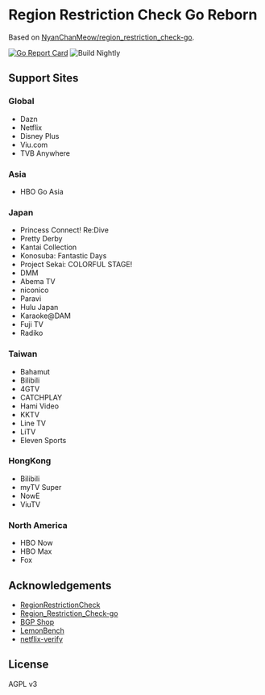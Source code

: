 # Region Restriction Check Go Reborn
Based on [NyanChanMeow/region_restriction_check-go](https://github.com/NyanChanMeow/region_restriction_check-go).

[![Go Report Card](https://goreportcard.com/badge/github.com/Hintay/region_restriction_check-go)](https://goreportcard.com/report/github.com/Hintay/region_restriction_check-go) ![Build Nightly](https://github.com/Hintay/region_restriction_check-go/actions/workflows/build-nightly.yml/badge.svg)

## Support Sites
### Global
- Dazn
- Netflix
- Disney Plus
- Viu.com
- TVB Anywhere

### Asia
- HBO Go Asia

### Japan
- Princess Connect! Re:Dive
- Pretty Derby
- Kantai Collection
- Konosuba: Fantastic Days
- Project Sekai: COLORFUL STAGE!
- DMM
- Abema TV
- niconico
- Paravi
- Hulu Japan
- Karaoke@DAM
- Fuji TV
- Radiko

### Taiwan
- Bahamut
- Bilibili
- 4GTV
- CATCHPLAY 
- Hami Video
- KKTV
- Line TV
- LiTV
- Eleven Sports

### HongKong
- Bilibili
- myTV Super
- NowE
- ViuTV

### North America
- HBO Now
- HBO Max
- Fox

## Acknowledgements

- [RegionRestrictionCheck](https://github.com/lmc999/RegionRestrictionCheck)
- [Region_Restriction_Check-go](https://github.com/NyanChanMeow/region_restriction_check-go)
- [BGP Shop](https://shop.bgp.sh/cart.php)
- [LemonBench](https://github.com/LemonBench/LemonBench)
- [netflix-verify](https://github.com/sjlleo/netflix-verify)

## License
AGPL v3
